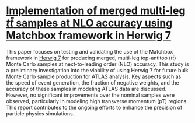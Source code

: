 # [Implementation of merged multi-leg $t\bar{t}$ samples at NLO accuracy using Matchbox framework in Herwig 7](https://cds.cern.ch/record/2692863)

This paper focuses on testing and validating the use of the Matchbox framework in [Herwig 7](https://herwig.hepforge.org/tutorials/index.html) for producing merged, multi-leg top-antitop ($t\bar{t}$) Monte Carlo samples at next-to-leading order (NLO) accuracy. This study is a preliminary investigation into the viability of using Herwig 7 for future bulk Monte Carlo sample production for ATLAS analysis. Key aspects such as the speed of event generation, the fraction of negative weights, and the accuracy of these samples in modeling ATLAS data are discussed. However, no significant improvements over the nominal samples were observed, particularly in modeling high transverse momentum (pT) regions. This report contributes to the ongoing efforts to enhance the precision of particle physics simulations.​